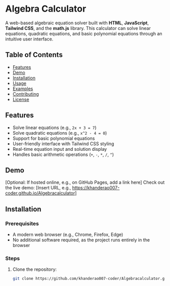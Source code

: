 # Algebra Calculator

A web-based algebraic equation solver built with **HTML**, **JavaScript**, **Tailwind CSS**, and the **math.js** library. This calculator can solve linear equations, quadratic equations, and basic polynomial equations through an intuitive user interface.

## Table of Contents
- [Features](#features)
- [Demo](#demo)
- [Installation](#installation)
- [Usage](#usage)
- [Examples](#examples)
- [Contributing](#contributing)
- [License](#license)

## Features
- Solve linear equations (e.g., `2x + 3 = 7`)
- Solve quadratic equations (e.g., `x^2 - 4 = 0`)
- Support for basic polynomial equations
- User-friendly interface with Tailwind CSS styling
- Real-time equation input and solution display
- Handles basic arithmetic operations (`+`, `-`, `*`, `/`, `^`)

## Demo
[Optional: If hosted online, e.g., on GitHub Pages, add a link here]
Check out the live demo: [Insert URL, e.g., https://khanderao007-coder.github.io/Algebracalculator]

## Installation

### Prerequisites
- A modern web browser (e.g., Chrome, Firefox, Edge)
- No additional software required, as the project runs entirely in the browser

### Steps
1. Clone the repository:
   ```bash
   git clone https://github.com/khanderao007-coder/Algebracalculator.git
